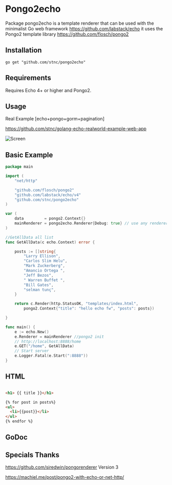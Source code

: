 Pongo2echo
=========

Package pongo2echo is a template renderer that can be used with the minimalist Go web framework
https://github.com/labstack/echo it uses the Pongo2 template library
https://github.com/flosch/pongo2

## Installation  

`go get "github.com/stnc/pongo2echo"`

Requirements
------------

Requires Echo 4+ or higher and Pongo2.

Usage
-----

Real Example [echo+pongo+gorm+pagination]

https://github.com/stnc/golang-echo-realworld-example-web-app

![Screen](https://raw.githubusercontent.com/stnc/pongo2echo/master/example/echoScreen.png)

Basic Example
-------------

```go
package main

import (
	"net/http"

	"github.com/flosch/pongo2"
	"github.com/labstack/echo/v4"
	"github.com/stnc/pongo2echo"
)

var (
	data         = pongo2.Context{}
	mainRenderer = pongo2echo.Renderer{Debug: true} // use any renderer
)

//GetAllData all list
func GetAllData(c echo.Context) error {

	posts := []string{
		"Larry Ellison",
		"Carlos Slim Helu",
		"Mark Zuckerberg",
		"Amancio Ortega ",
		"Jeff Bezos",
		" Warren Buffet ",
		"Bill Gates",
		"selman tunç",
	}

	return c.Render(http.StatusOK, "templates/index.html",
		pongo2.Context{"title": "hello echo fw", "posts": posts})

}

func main() {
	e := echo.New()
	e.Renderer = mainRenderer //pongo2 init
	// http://localhost:8888/home
	e.GET("/home", GetAllData)
	// Start server
	e.Logger.Fatal(e.Start(":8888"))
}

```

HTML 
----------------


```html

<h1> {{ title }}</h1>

{% for post in posts%}
<ul>
  <li>{{post}}</li>
</ul>
{% endfor %}

```


GoDoc
-----


Specials Thanks
-----

https://github.com/siredwin/pongorenderer Version 3

https://machiel.me/post/pongo2-with-echo-or-net-http/
